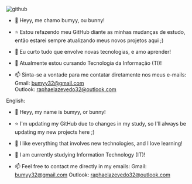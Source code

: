 ![github](https://img.shields.io/badge/GitHub-000000?style=for-the-badge&logo=GitHub&logoColor=white)

- 👋 Heyy, me chamo bumyy, ou bunny!


- ⭐ Estou refazendo meu GitHub diante as minhas mudanças de estudo, então estarei sempre atualizando meus novos projetos aqui ;)


- 👀 Eu curto tudo que envolve novas tecnologias, e amo aprender!


- 🌱 Atualmente estou cursando Tecnologia da Informação (TI)!



- 📫 Sinta-se a vontade para me contatar diretamente nos meus e-mails:
Gmail: bumyy32@gmail.com  
Outlook: raphaelazevedo32@outlook.com

English:

- 👋 Heyy, my name is bumyy, or bunny!


- ⭐ I'm updating my GitHub due to changes in my study, so I'll always be updating my new projects here ;)


- 👀 I like everything that involves new technologies, and I love learning!


- 🌱 I am currently studying Information Technology (IT)!



- 📫 Feel free to contact me directly in my emails:
Gmail: bumyy32@gmail.com
Outlook: raphaelazevedo32@outlook.com
